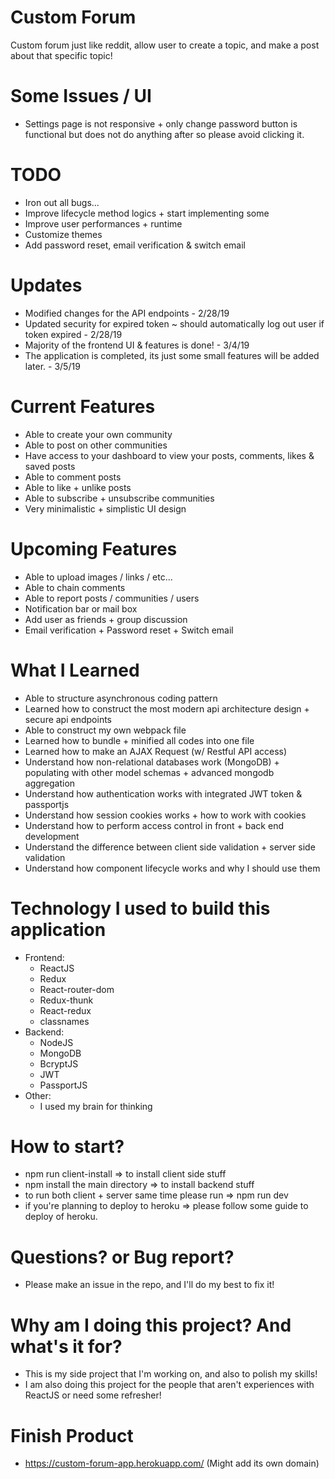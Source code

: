 # Custom Forum

Custom forum just like reddit, allow user to create a topic, and make a post about that specific topic!

# Some Issues / UI

- Settings page is not responsive + only change password button is functional but does not do anything after so please avoid clicking it.

# TODO

- Iron out all bugs...
- Improve lifecycle method logics + start implementing some
- Improve user performances + runtime
- Customize themes
- Add password reset, email verification & switch email

# Updates

- Modified changes for the API endpoints - 2/28/19
- Updated security for expired token ~ should automatically log out user if token expired - 2/28/19
- Majority of the frontend UI & features is done! - 3/4/19
- The application is completed, its just some small features will be added later. - 3/5/19

# Current Features

- Able to create your own community
- Able to post on other communities
- Have access to your dashboard to view your posts, comments, likes & saved posts
- Able to comment posts
- Able to like + unlike posts
- Able to subscribe + unsubscribe communities
- Very minimalistic + simplistic UI design

# Upcoming Features

- Able to upload images / links / etc...
- Able to chain comments
- Able to report posts / communities / users
- Notification bar or mail box
- Add user as friends + group discussion
- Email verification + Password reset + Switch email

# What I Learned

- Able to structure asynchronous coding pattern
- Learned how to construct the most modern api architecture design + secure api endpoints
- Able to construct my own webpack file
- Learned how to bundle + minified all codes into one file
- Learned how to make an AJAX Request (w/ Restful API access)
- Understand how non-relational databases work (MongoDB) + populating with other model schemas + advanced mongodb aggregation
- Understand how authentication works with integrated JWT token & passportjs
- Understand how session cookies works + how to work with cookies
- Understand how to perform access control in front + back end development
- Understand the difference between client side validation + server side validation
- Understand how component lifecycle works and why I should use them

# Technology I used to build this application

- Frontend:
  - ReactJS
  - Redux
  - React-router-dom
  - Redux-thunk
  - React-redux
  - classnames
- Backend:
  - NodeJS
  - MongoDB
  - BcryptJS
  - JWT
  - PassportJS
- Other:
  - I used my brain for thinking

# How to start?

- npm run client-install => to install client side stuff
- npm install the main directory => to install backend stuff
- to run both client + server same time please run => npm run dev
- if you're planning to deploy to heroku => please follow some guide to deploy of heroku.

# Questions? or Bug report?

- Please make an issue in the repo, and I'll do my best to fix it!

# Why am I doing this project? And what's it for?

- This is my side project that I'm working on, and also to polish my skills!
- I am also doing this project for the people that aren't experiences with ReactJS or need some refresher!

# Finish Product

- https://custom-forum-app.herokuapp.com/ (Might add its own domain)
